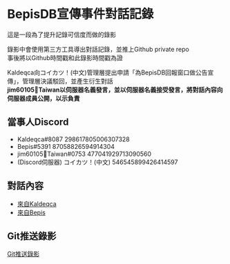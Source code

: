 # BepisDB宣傳事件對話記錄

這是一段為了提升記錄可信度而做的錄影

錄影中會使用第三方工具導出對話記錄，並推上Github private repo\
事後將以Github時間戳和此錄影時間戳為證

Kaldeqca向コイカツ！(中文)管理層提出申請「為BepisDB回報窗口做公告宣傳」，管理層決議駁回，並產生衍生對話\
**jim60105🦜Taiwan以伺服器名義發言，並以伺服器名義接受發言，將對話內容向伺服器成員公開，以示負責**

## 當事人Discord

- Kaldeqca#8087 298617805006307328
- Bepis#5391 87058826594914304
- jim60105🦜Taiwan#0753 477041929713090560
- (Discord伺服器) コイカツ！(中文) 546545899426414597

## 對話內容

- [來自Kaldeqca](Direct%20Messages%20-%20Private%20-%20Kaldeqca%20%5B877944828682436618%5D.html)
- [來自Bepis](Direct%20Messages%20-%20Private%20-%20Bepis%20[879951868342718525].html)

## Git推送錄影

[Git推送錄影](2021-08-25_14-39-43.mp4)
